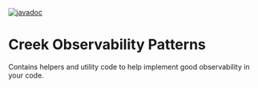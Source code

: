 [![javadoc](https://javadoc.io/badge2/org.creekservice/creek-observability-patterns/javadoc.svg)](https://javadoc.io/doc/org.creekservice/creek-observability-patterns)

# Creek Observability Patterns

Contains helpers and utility code to help implement good observability in your code.



